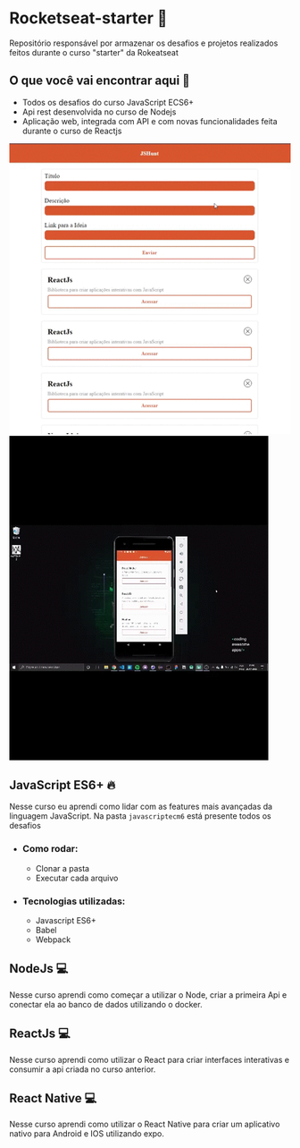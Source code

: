 # Rocketseat-starter :rocket:

Repositório responsável por armazenar os desafios e projetos realizados feitos durante o curso "starter" da Rokeatseat

## O que você vai encontrar aqui :book:

- Todos os desafios do curso JavaScript ECS6+
- Api rest desenvolvida no curso de Nodejs
- Aplicação web, integrada com API e com novas funcionalidades feita durante o curso de Reactjs

![gif](video_webapp.gif)
![gif](mobile.gif)

## JavaScript ES6+ :fire:

Nesse curso eu aprendi como lidar com as features mais avançadas da linguagem JavaScript. Na pasta `javascriptecm6` está presente todos os desafios

- ### Como rodar:
  - Clonar a pasta
  - Executar cada arquivo
- ### Tecnologias utilizadas:
  - Javascript ES6+
  - Babel
  - Webpack

## NodeJs :computer:

Nesse curso aprendi como começar a utilizar o Node, criar a primeira Api e conectar ela ao banco de dados utilizando o docker.

## ReactJs :computer:

Nesse curso aprendi como utilizar o React para criar interfaces interativas e consumir a api criada no curso anterior.

## React Native :computer:

Nesse curso aprendi como utilizar o React Native para criar um aplicativo nativo para Android e IOS utilizando expo.
